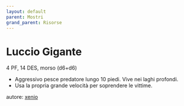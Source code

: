 ```yaml
---
layout: default
parent: Mostri
grand_parent: Risorse
---
```


# Luccio Gigante
4 PF, 14 DES, morso (d6+d6) 
- Aggressivo pesce predatore lungo 10 piedi. Vive nei laghi profondi. 
- Usa la propria grande velocità per soprendere le vittime.

autore: [xenio](https://xenioinabottle.blogspot.com)
